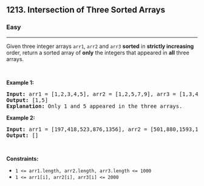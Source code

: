 <h2>1213. Intersection of Three Sorted Arrays</h2><h3>Easy</h3><hr><div><p>Given three integer arrays <code>arr1</code>, <code>arr2</code> and <code>arr3</code>&nbsp;<strong>sorted</strong> in <strong>strictly increasing</strong> order, return a sorted array of <strong>only</strong>&nbsp;the&nbsp;integers that appeared in <strong>all</strong> three arrays.</p>

<p>&nbsp;</p>
<p><strong>Example 1:</strong></p>

<pre><strong>Input:</strong> arr1 = [1,2,3,4,5], arr2 = [1,2,5,7,9], arr3 = [1,3,4,5,8]
<strong>Output:</strong> [1,5]
<strong>Explanation: </strong>Only 1 and 5 appeared in the three arrays.
</pre>

<p><strong>Example 2:</strong></p>

<pre><strong>Input:</strong> arr1 = [197,418,523,876,1356], arr2 = [501,880,1593,1710,1870], arr3 = [521,682,1337,1395,1764]
<strong>Output:</strong> []
</pre>

<p>&nbsp;</p>
<p><strong>Constraints:</strong></p>

<ul>
	<li><code>1 &lt;= arr1.length, arr2.length, arr3.length &lt;= 1000</code></li>
	<li><code>1 &lt;= arr1[i], arr2[i], arr3[i] &lt;= 2000</code></li>
</ul>
</div>